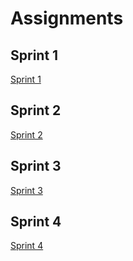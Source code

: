 # Assignments

## Sprint 1

[Sprint 1](Assignments%2048a80429fe82423d85478dc556672ab5/Sprint%201%209cae658a73894a5688a7dabf0a774858.md)

## Sprint 2

[Sprint 2](Assignments%2048a80429fe82423d85478dc556672ab5/Sprint%202%202a96e8601f474725aaa4e4603577bd24.md)

## Sprint 3

[Sprint 3](Assignments%2048a80429fe82423d85478dc556672ab5/Sprint%203%202983e9645ed344f589f42551808bae36.md)

## Sprint 4

[Sprint 4](Assignments%2048a80429fe82423d85478dc556672ab5/Sprint%204%20b37f09e7fce547e489985dd1fa5805e8.md)